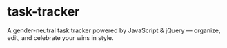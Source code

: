 # task-tracker
A gender-neutral task tracker powered by JavaScript &amp; jQuery — organize, edit, and celebrate your wins in style.
